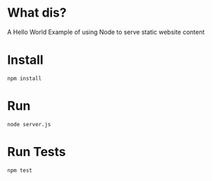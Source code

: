 # What dis?

A Hello World Example of using Node to serve static website content

# Install

`npm install`

# Run

`node server.js`

# Run Tests

`npm test`
